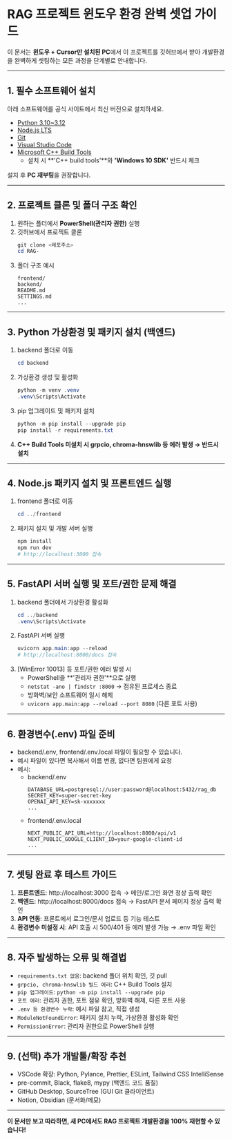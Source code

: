# RAG 프로젝트 윈도우 환경 완벽 셋업 가이드

이 문서는 **윈도우 + Cursor만 설치된 PC**에서 이 프로젝트를 깃허브에서 받아 개발환경을 완벽하게 셋팅하는 모든 과정을 단계별로 안내합니다.

---

## 1. 필수 소프트웨어 설치

아래 소프트웨어를 공식 사이트에서 최신 버전으로 설치하세요.

- [Python 3.10~3.12](https://www.python.org/downloads/)
- [Node.js LTS](https://nodejs.org/)
- [Git](https://git-scm.com/)
- [Visual Studio Code](https://code.visualstudio.com/)
- [Microsoft C++ Build Tools](https://visualstudio.microsoft.com/visual-cpp-build-tools/)
  - 설치 시 **'C++ build tools'**와 **'Windows 10 SDK'** 반드시 체크

설치 후 **PC 재부팅**을 권장합니다.

---

## 2. 프로젝트 클론 및 폴더 구조 확인

1. 원하는 폴더에서 **PowerShell(관리자 권한)** 실행
2. 깃허브에서 프로젝트 클론
   ```powershell
   git clone <레포주소>
   cd RAG-
   ```
3. 폴더 구조 예시
   ```
   frontend/
   backend/
   README.md
   SETTINGS.md
   ...
   ```

---

## 3. Python 가상환경 및 패키지 설치 (백엔드)

1. backend 폴더로 이동
   ```powershell
   cd backend
   ```
2. 가상환경 생성 및 활성화
   ```powershell
   python -m venv .venv
   .venv\Scripts\Activate
   ```
3. pip 업그레이드 및 패키지 설치
   ```powershell
   python -m pip install --upgrade pip
   pip install -r requirements.txt
   ```
4. **C++ Build Tools 미설치 시 grpcio, chroma-hnswlib 등 에러 발생 → 반드시 설치**

---

## 4. Node.js 패키지 설치 및 프론트엔드 실행

1. frontend 폴더로 이동
   ```powershell
   cd ../frontend
   ```
2. 패키지 설치 및 개발 서버 실행
   ```powershell
   npm install
   npm run dev
   # http://localhost:3000 접속
   ```

---

## 5. FastAPI 서버 실행 및 포트/권한 문제 해결

1. backend 폴더에서 가상환경 활성화
   ```powershell
   cd ../backend
   .venv\Scripts\Activate
   ```
2. FastAPI 서버 실행
   ```powershell
   uvicorn app.main:app --reload
   # http://localhost:8000/docs 접속
   ```
3. [WinError 10013] 등 포트/권한 에러 발생 시
   - PowerShell을 **'관리자 권한'**으로 실행
   - `netstat -ano | findstr :8000` → 점유된 프로세스 종료
   - 방화벽/보안 소프트웨어 일시 해제
   - `uvicorn app.main:app --reload --port 8080` (다른 포트 사용)

---

## 6. 환경변수(.env) 파일 준비

- backend/.env, frontend/.env.local 파일이 필요할 수 있습니다.
- 예시 파일이 있다면 복사해서 이름 변경, 없다면 팀원에게 요청
- 예시:
  - backend/.env
    ```env
    DATABASE_URL=postgresql://user:password@localhost:5432/rag_db
    SECRET_KEY=super-secret-key
    OPENAI_API_KEY=sk-xxxxxxx
    ...
    ```
  - frontend/.env.local
    ```env
    NEXT_PUBLIC_API_URL=http://localhost:8000/api/v1
    NEXT_PUBLIC_GOOGLE_CLIENT_ID=your-google-client-id
    ...
    ```

---

## 7. 셋팅 완료 후 테스트 가이드

1. **프론트엔드**: http://localhost:3000 접속 → 메인/로그인 화면 정상 출력 확인
2. **백엔드**: http://localhost:8000/docs 접속 → FastAPI 문서 페이지 정상 출력 확인
3. **API 연동**: 프론트에서 로그인/문서 업로드 등 기능 테스트
4. **환경변수 미설정 시**: API 호출 시 500/401 등 에러 발생 가능 → .env 파일 확인

---

## 8. 자주 발생하는 오류 및 해결법

- `requirements.txt 없음`: backend 폴더 위치 확인, 깃 pull
- `grpcio, chroma-hnswlib 빌드 에러`: C++ Build Tools 설치
- `pip 업그레이드`: `python -m pip install --upgrade pip`
- `포트 에러`: 관리자 권한, 포트 점유 확인, 방화벽 해제, 다른 포트 사용
- `.env 등 환경변수 누락`: 예시 파일 참고, 직접 생성
- `ModuleNotFoundError`: 패키지 설치 누락, 가상환경 활성화 확인
- `PermissionError`: 관리자 권한으로 PowerShell 실행

---

## 9. (선택) 추가 개발툴/확장 추천

- VSCode 확장: Python, Pylance, Prettier, ESLint, Tailwind CSS IntelliSense
- pre-commit, Black, flake8, mypy (백엔드 코드 품질)
- GitHub Desktop, SourceTree (GUI Git 클라이언트)
- Notion, Obsidian (문서화/메모)

---

**이 문서만 보고 따라하면, 새 PC에서도 RAG 프로젝트 개발환경을 100% 재현할 수 있습니다!** 